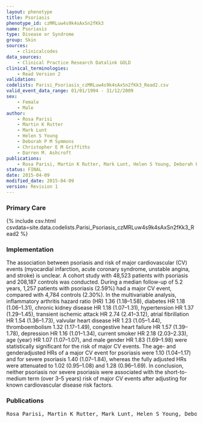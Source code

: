 ```yaml
---
layout: phenotype
title: Psoriasis
phenotype_id: czMRLuw4s9k4sAxSn2fKk3
name: Psoriasis
type: Disease or Syndrome
group: Skin
sources: 
    - clinicalcodes
data_sources:
    - Clinical Practice Research Datalink GOLD
clinical_terminologies:
    - Read Version 2
validation:
codelists: Parisi_Psoriasis_czMRLuw4s9k4sAxSn2fKk3_Read2.csv
valid_event_data_range: 01/01/1994 - 31/12/2009 
sex:
    - Female
    - Male
author:
    - Rosa Parisi
    - Martin K Rutter
    - Mark Lunt
    - Helen S Young
    - Deborah P M Symmons
    - Christopher E M Griffiths
    - Darren M. Ashcroft   
publications:
    - Rosa Parisi, Martin K Rutter, Mark Lunt, Helen S Young, Deborah P M Symmons, Christopher E M Griffiths, Darren M. Ashcroft, Psoriasis and the Risk of Major Cardiovascular Events Cohort Study Using the Clinical Practice Research Datalink. Journal of Investigative Dermatology, 135, 2015.
status: FINAL
date: 2015-04-09
modified_date: 2015-04-09
version: Revision 1
---
```


### Primary Care

{% include csv.html csvdata=site.data.codelists.Parisi_Psoriasis_czMRLuw4s9k4sAxSn2fKk3_Read2 %}

### Implementation

The association between psoriasis and risk of major cardiovascular (CV) events (myocardial infarction, acute coronary syndrome, unstable angina, and stroke) is unclear. A cohort study with 48,523 patients with psoriasis and 208,187 controls was conducted. During a median follow-up of 5.2 years, 1,257 patients with psoriasis (2.59%) had a major CV event, compared with 4,784 controls (2.30%). In the multivariable analysis, inflammatory arthritis hazard ratio (HR) 1.36 (1.18–1.58), diabetes HR 1.18 (1.06–1.31), chronic kidney disease HR 1.18 (1.07–1.31), hypertension HR 1.37 (1.29–1.45), transient ischemic attack HR 2.74 (2.41–3.12), atrial fibrillation HR 1.54 (1.36–1.73), valvular heart disease HR 1.23 (1.05–1.44), thromboembolism 1.32 (1.17–1.49), congestive heart failure HR 1.57 (1.39–1.78), depression HR 1.16 (1.01–1.34), current smoker HR 2.18 (2.03–2.33), age (year) HR 1.07 (1.07–1.07), and male gender HR 1.83 (1.69–1.98) were statistically significant for the risk of major CV events. The age- and genderadjusted HRs of a major CV event for psoriasis were 1.10 (1.04–1.17) and for severe psoriasis 1.40 (1.07–1.84), whereas the fully adjusted HRs were attenuated to 1.02 (0.95–1.08) and 1.28 (0.96–1.69). In conclusion, neither psoriasis nor severe psoriasis were associated with the short-to-medium term (over 3–5 years) risk of major CV events after adjusting for known cardiovascular disease risk factors.

### Publications

<pre>
Rosa Parisi, Martin K Rutter, Mark Lunt, Helen S Young, Deborah P M Symmons, Christopher E M Griffiths, Darren M. Ashcroft, Psoriasis and the Risk of Major Cardiovascular Events Cohort Study Using the Clinical Practice Research Datalink. Journal of Investigative Dermatology, 135, 2015.
</pre>
